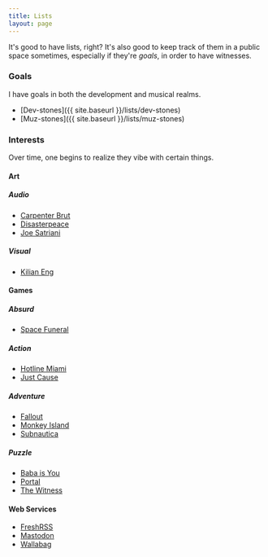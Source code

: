 ```yaml
---
title: Lists
layout: page
---
```


It's good to have lists, right? It's also good to keep track of them in a public space sometimes, especially if they're _goals_, in order to have witnesses.

### Goals

I have goals in both the development and musical realms.

- [Dev-stones]({{ site.baseurl }}/lists/dev-stones)
- [Muz-stones]({{ site.baseurl }}/lists/muz-stones)

### Interests

Over time, one begins to realize they vibe with certain things.

#### Art

##### Audio

- [Carpenter Brut](https://carpenterbrut.bandcamp.com)
- [Disasterpeace](https://disasterpeace.com)
- [Joe Satriani](http://www.satriani.com)

##### Visual

- [Kilian Eng](https://dwdesign.tumblr.com)

#### Games

##### Absurd

- [Space Funeral](https://thecatamites.itch.io/space-funeral)

##### Action

- [Hotline Miami](https://en.wikipedia.org/wiki/Hotline_Miami)
- [Just Cause](https://en.wikipedia.org/wiki/Just_Cause_(video_game_series))

##### Adventure

- [Fallout](https://en.wikipedia.org/wiki/Fallout_(video_game))
- [Monkey Island](https://en.wikipedia.org/wiki/Monkey_Island)
- [Subnautica](https://en.wikipedia.org/wiki/Subnautica)

##### Puzzle

- [Baba is You](https://en.wikipedia.org/wiki/Baba_Is_You)
- [Portal](https://en.wikipedia.org/wiki/Portal_(series))
- [The Witness](https://en.wikipedia.org/wiki/The_Witness_(2016_video_game))

#### Web Services

- [FreshRSS](https://freshrss.org)
- [Mastodon](https://joinmastodon.org)
- [Wallabag](https://wallabag.org)
